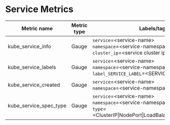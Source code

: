 # Service Metrics

| Metric name| Metric type | Labels/tags | Status |
| ---------- | ----------- | ----------- | ----------- |
| kube_service_info | Gauge | `service`=&lt;service-name&gt; <br> `namespace`=&lt;service-namespace&gt; <br> `cluster_ip`=&lt;service cluster ip&gt;  | STABLE |
| kube_service_labels | Gauge | `service`=&lt;service-name&gt; <br> `namespace`=&lt;service-namespace&gt; <br> `label_SERVICE_LABEL`=&lt;SERVICE_LABEL&gt;  | STABLE |
| kube_service_created | Gauge | `service`=&lt;service-name&gt; <br> `namespace`=&lt;service-namespace&gt; | STABLE |
| kube_service_spec_type | Gauge | `service`=&lt;service-name&gt; <br> `namespace`=&lt;service-namespace&gt; <br> `type`=&lt;ClusterIP\|NodePort\|LoadBalancer\|ExternalName&gt; | STABLE |
